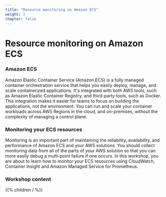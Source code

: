 ```yaml
---
title: "Resource monitoring on Amazon ECS"
weight: 1
chapter: false
---
```


# Resource monitoring on Amazon ECS

### Amazon ECS

Amazon Elastic Container Service (Amazon ECS) is a fully managed container orchestration service that helps you easily deploy, manage, and scale containerized applications. It's integrated with both AWS tools, such as Amazon Elastic Container Registry, and third-party tools, such as Docker. This integration makes it easier for teams to focus on building the applications, not the environment. You can run and scale your container workloads across AWS Regions in the cloud, and on-premises, without the complexity of managing a control plane.

### Monitoring your ECS resources

Monitoring is an important part of maintaining the reliability, availability, and performance of Amazon ECS and your AWS solutions. You should collect monitoring data from all of the parts of your AWS solution so that you can more easily debug a multi-point failure if one occurs. In this workshop, you are about to learn how to monitor your ECS resources using CloudWatch, Container Insight and Amazon Managed Service for Prometheus.

### Workshop content

{{% children / %}}